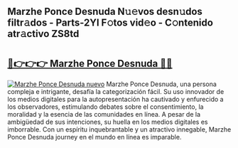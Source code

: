## Marzhe Ponce Desnuda N𝚞𝚎vos desn𝚞dos filtr𝚊dos - Parts-2Yl F𝚘tos vid𝚎o - C𝚘ntenido atr𝚊ctivo ZS8td

# <h2><a href="http://mbaa8d.tromn.icu/?c=Marzhe+Ponce+Desnuda">🔗👉👉👉 Marzhe Ponce Desnuda 🔗🔗</a></h2>

[![Marzhe Ponce Desnuda nuevo](https://i.imgur.com/pEAQMta.gif)](http://mbaa8d.tromn.icu/?c=Marzhe+Ponce+Desnuda)
Marzhe Ponce Desnuda, una persona compleja e intrigante, desafía la categorización fácil. Su uso innovador de los medios digitales para la autopresentación ha cautivado y enfurecido a los observadores, estimulando debates sobre el consentimiento, la moralidad y la esencia de las comunidades en línea. A pesar de la ambigüedad de sus intenciones, su huella en los medios digitales es imborrable. Con un espíritu inquebrantable y un atractivo innegable, Marzhe Ponce Desnuda journey en el mundo en línea es imparable.
